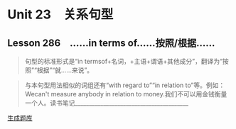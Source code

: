 ﻿ # Unit 23　关系句型
 ## Lesson 286　……in terms of……按照/根据……
 
> 句型的标准形式是“in termsof+名词，+主语+谓语+其他成分”，翻译为“按照”“根据”“就……来说”。

> 与本句型用法相似的词组还有“with regard to”“in relation to”等。例如：Wecan't measure anybody in relation to money.我们不可以用金钱衡量一个人。读书笔记________________________________________


 [生成题库](./sentence/f286.json)